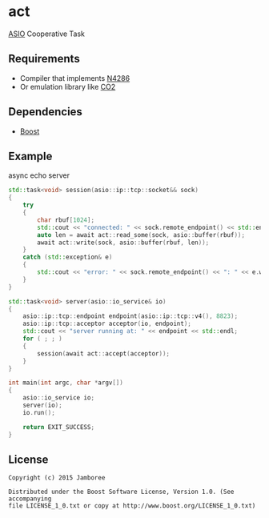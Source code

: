 act
===

[ASIO](http://www.boost.org/doc/libs/release/doc/html/boost_asio.html) Cooperative Task

## Requirements

- Compiler that implements [N4286](http://www.open-std.org/jtc1/sc22/wg21/docs/papers/2014/n4286.pdf)
- Or emulation library like [CO2](https://github.com/jamboree/co2)

## Dependencies

- [Boost](http://www.boost.org/)

## Example

async echo server
```c++
std::task<void> session(asio::ip::tcp::socket&& sock)
{
    try
    {
        char rbuf[1024];
        std::cout << "connected: " << sock.remote_endpoint() << std::endl;
        auto len = await act::read_some(sock, asio::buffer(rbuf));
        await act::write(sock, asio::buffer(rbuf, len));
    }
    catch (std::exception& e)
    {
        std::cout << "error: " << sock.remote_endpoint() << ": " << e.what() << std::endl;
    }
}

std::task<void> server(asio::io_service& io)
{
    asio::ip::tcp::endpoint endpoint(asio::ip::tcp::v4(), 8823);
    asio::ip::tcp::acceptor acceptor(io, endpoint);
    std::cout << "server running at: " << endpoint << std::endl;
    for ( ; ; )
    {
        session(await act::accept(acceptor));
    }
}

int main(int argc, char *argv[])
{
    asio::io_service io;
	server(io);
    io.run();

    return EXIT_SUCCESS;
}
```

## License

    Copyright (c) 2015 Jamboree

    Distributed under the Boost Software License, Version 1.0. (See accompanying
    file LICENSE_1_0.txt or copy at http://www.boost.org/LICENSE_1_0.txt)

